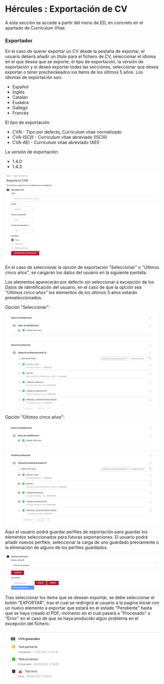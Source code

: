# Hércules : Exportación de CV



A esta sección se accede a partir del menú de ED, en concreto en el apartado de Currículum Vitae.

### **Exportador**

En el caso de querer exportar un CV desde la pestaña de exportar, el usuario deberá añadir un titulo para el fichero de CV, seleccionar el idioma en el que desea que se exporte, el tipo de exportación, la versión de exportación y si desea exportar todas las secciones, seleccionar que desea exportar o tener precheckeados los ítems de los últimos 5 años. Los idiomas de exportación son:

* Español
* Inglés
* Catalán
* Euskera
* Gallego
* Francés

El tipo de exportación:

* CVN \- Tipo por defecto, Curriculum vitae normalizado
* CVA\-ISCIII \- Curriculum vitae abreviado (ISCIII)
* CVA\-AEI \- Curriculum vitae abreviado (AEI)

La versión de exportación:

* 1\.4\.0
* 1\.4\.3

![](https://github.com/HerculesCRUE/HerculesED/raw/main/Docs/media/ImportExportCV/exportacionPaso1.png)

En el caso de seleccionar la opción de exportación "Seleccionar" o "Últimos cinco años", se cargarán los datos del usuario en la siguiente pantalla.

Los elementos aparecerán por defecto sin seleccionar a excepción de los Datos de identificación del usuario, en el caso de que la opción sea "Últimos cinco años" los elementos de los últimos 5 años estarán preseleccionados.

Opción "Seleccionar":

![](https://github.com/HerculesCRUE/HerculesED/raw/main/Docs/media/ImportExportCV/exportacionPaso2Seleccionar.png)

Opción "Últimos cinco años":

![](https://github.com/HerculesCRUE/HerculesED/raw/main/Docs/media/ImportExportCV/exportacionPaso2Ultimos.png)

Aquí el usuario podrá guardar perfiles de exportación para guardar los elementos seleccionados para futuras exportaciones. El usuario podrá añadir nuevos perfiles, seleccionar la carga de uno guardado previamente o la eliminación de alguno de los perfiles guardados.

![](https://github.com/HerculesCRUE/HerculesED/raw/main/Docs/media/ImportExportCV/exportacionPerfilEjemplo.png)

Tras seleccionar los ítems que se desean exportar, se debe seleccionar el botón "EXPORTAR", tras el cual se redirigirá al usuario a la pagina inicial con un nuevo elemento a exportar que estará en el estado "Pendiente" hasta que se haya creado el PDF, momento en el cual pasará a "Procesado" o "Error" en el caso de que se haya producido algún problema en el excepción del fichero.

![](https://github.com/HerculesCRUE/HerculesED/raw/main/Docs/media/ImportExportCV/exportacionCVNGenerados.png)

  


  





